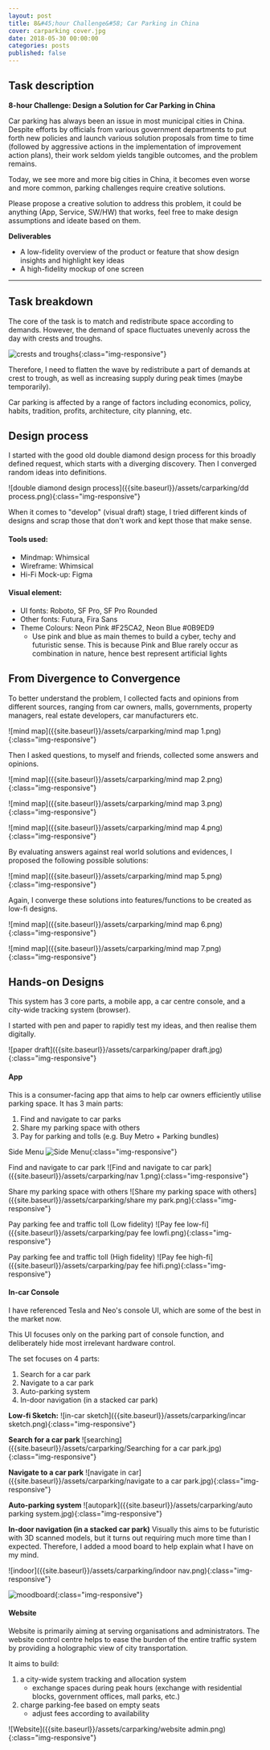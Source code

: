 ```yaml
---
layout: post
title: 8&#45;hour Challenge&#58; Car Parking in China
cover: carparking cover.jpg
date: 2018-05-30 00:00:00
categories: posts
published: false
---
```


## Task description

**8-hour Challenge: Design a Solution for Car Parking in China**

Car parking has always been an issue in most municipal cities in China. Despite efforts by officials from various government departments to put forth new policies and launch various solution proposals from time to time (followed by aggressive actions in the implementation of improvement action plans), their work seldom yields tangible outcomes, and the problem remains.

Today, we see more and more big cities in China, it becomes even worse and more common, parking challenges require creative solutions.

Please propose a creative solution to address this problem, it could be anything (App, Service, SW/HW) that works, feel free to make design assumptions and ideate based on them.

**Deliverables**

- A low-fidelity overview of the product or feature that show design insights and highlight key ideas
- A high-fidelity mockup of one screen

---

## Task breakdown

The core of the task is to match and redistribute space according to demands. However, the demand of space fluctuates unevenly across the day with crests and troughs.

![crests and troughs]({{site.baseurl}}/assets/carparking/crest.png){:class="img-responsive"}

Therefore,  I need to flatten the wave by redistribute a part of demands at crest to trough, as well as increasing supply during peak times (maybe temporarily).

Car parking is affected by a range of factors including economics, policy, habits, tradition, profits, architecture, city planning, etc.  

## Design process

I started with the good old double diamond design process for this broadly defined request, which starts with a diverging discovery. Then I converged random ideas into definitions.  

![double diamond design process]({{site.baseurl}}/assets/carparking/dd process.png){:class="img-responsive"}

When it comes to "develop" (visual draft) stage, I tried different kinds of designs and scrap those that don't work and kept those that make sense.

#### Tools used:
- Mindmap: Whimsical
- Wireframe: Whimsical
- Hi-Fi Mock-up: Figma

#### Visual element:
- UI fonts: Roboto, SF Pro, SF Pro Rounded
- Other fonts: Futura, Fira Sans
- Theme Colours: Neon Pink #F25CA2, Neon Blue #0B9ED9
  - Use pink and blue as main themes to build a cyber, techy and futuristic sense. This is because Pink and Blue rarely occur as combination in nature, hence best represent artificial lights

## From Divergence to Convergence

To better understand the problem, I collected facts and opinions from different sources, ranging from car owners, malls, governments, property managers, real estate developers, car manufacturers etc.  

![mind map]({{site.baseurl}}/assets/carparking/mind map 1.png){:class="img-responsive"}

Then I asked questions, to myself and friends, collected some answers and opinions.  

![mind map]({{site.baseurl}}/assets/carparking/mind map 2.png){:class="img-responsive"}

![mind map]({{site.baseurl}}/assets/carparking/mind map 3.png){:class="img-responsive"}

![mind map]({{site.baseurl}}/assets/carparking/mind map 4.png){:class="img-responsive"}

By evaluating answers against real world solutions and evidences, I proposed the following possible solutions:  

![mind map]({{site.baseurl}}/assets/carparking/mind map 5.png){:class="img-responsive"}

Again, I converge these solutions into features/functions to be created as low-fi designs.

![mind map]({{site.baseurl}}/assets/carparking/mind map 6.png){:class="img-responsive"}

![mind map]({{site.baseurl}}/assets/carparking/mind map 7.png){:class="img-responsive"}

## Hands-on Designs

This system has 3 core parts, a mobile app, a car centre console, and a city-wide tracking system (browser).

I started with pen and paper to rapidly test my ideas, and then realise them digitally.

![paper draft]({{site.baseurl}}/assets/carparking/paper draft.jpg){:class="img-responsive"}

#### App

This is a consumer-facing app that aims to help car owners efficiently utilise
parking space. It has 3 main parts:

1. Find and navigate to car parks
1. Share my parking space with others
1. Pay for parking and tolls (e.g. Buy Metro + Parking bundles)

Side Menu
![Side Menu]({{site.baseurl}}/assets/carparking/menu.png){:class="img-responsive"}

Find and navigate to car park
![Find and navigate to car park]({{site.baseurl}}/assets/carparking/nav 1.png){:class="img-responsive"}

Share my parking space with others
![Share my parking space with others]({{site.baseurl}}/assets/carparking/share my park.png){:class="img-responsive"}

Pay parking fee and traffic toll (Low fidelity)
![Pay fee low-fi]({{site.baseurl}}/assets/carparking/pay fee lowfi.png){:class="img-responsive"}

Pay parking fee and traffic toll (High fidelity)
![Pay fee high-fi]({{site.baseurl}}/assets/carparking/pay fee hifi.png){:class="img-responsive"}

#### In-car Console

I have referenced Tesla and Neo's console UI, which are some of the best in the
market now.

This UI focuses only on the parking part of console function, and deliberately hide
most irrelevant hardware control.

The set focuses on 4 parts:
1. Search for a car park
2. Navigate to a car park
3. Auto-parking system
4. In-door navigation (in a stacked car park)

**Low-fi Sketch:**
![in-car sketch]({{site.baseurl}}/assets/carparking/incar sketch.png){:class="img-responsive"}

**Search for a car park**
![searching]({{site.baseurl}}/assets/carparking/Searching for a car park.jpg){:class="img-responsive"}

**Navigate to a car park**
![navigate in car]({{site.baseurl}}/assets/carparking/navigate to a car park.jpg){:class="img-responsive"}

**Auto-parking system**
![autopark]({{site.baseurl}}/assets/carparking/auto parking system.jpg){:class="img-responsive"}

**In-door navigation (in a stacked car park)**
Visually this aims to be futuristic with 3D scanned models, but it turns out requiring much more time than I expected. Therefore, I added a mood board to help explain what I have on my mind.

![indoor]({{site.baseurl}}/assets/carparking/indoor nav.png){:class="img-responsive"}

![moodboard]({{site.baseurl}}/assets/carparking/moodboard.jpg){:class="img-responsive"}

#### Website

Website is primarily aiming at serving organisations and administrators. The website control centre helps to ease the burden of the entire traffic system by
providing a holographic view of city transportation.  

It aims to build:
1. a city-wide system tracking and allocation system
    - exchange spaces during peak hours (exchange with residential blocks, government offices, mall parks, etc.)
1. charge parking-fee based on empty seats
    - adjust fees according to availability

![Website]({{site.baseurl}}/assets/carparking/website admin.png){:class="img-responsive"}

